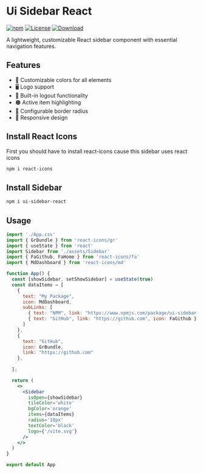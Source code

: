 # Ui Sidebar React

[![npm][version]][npm-url]
[![License][license]][npm-url]
[![Download][download]][npm-url]

[version]: https://img.shields.io/npm/v/ui-sidebar-react.svg?style=flat-square
[license]: https://img.shields.io/github/license/your-username/ui-sidebar-react?style=flat-square
[download]: https://img.shields.io/npm/dt/ui-sidebar-react?style=flat-square
[npm-url]: https://www.npmjs.com/package/ui-sidebar-react

A lightweight, customizable React sidebar component with essential navigation features.

## Features

- 🎨 Customizable colors for all elements
- 🖥️ Logo support
- 🔘 Built-in logout functionality
- 🟠 Active item highlighting
- 🔳 Configurable border radius
- 📱 Responsive design

## Install React Icons

First you should have to install react-icons cause this sidebar uses react icons

```bash
npm i react-icons
```
## Install Sidebar

```bash
npm i ui-sidebar-react
```

## Usage

```jsx
import './App.css'
import { GrBundle } from 'react-icons/gr'
import { useState } from 'react'
import Sidebar from './assets/Sidebar'
import { FaGithub, FaHome } from 'react-icons/fa'
import { MdDashboard } from 'react-icons/md'

function App() {
  const [showSidebar, setShowSidebar] = useState(true)
  const dataItems = [
    {
      text: "My Package",
      icon: MdDashboard,
      subLinks: [
        { text: "NPM", link: "https://www.npmjs.com/package/ui-sidebar-react", icon: FaHome },
        { text: "GitHub", link: "https://github.com", icon: FaGithub }
      ]
    },
    {
      text: "GitHub",
      icon: GrBundle,
      link: "https://github.com"
    },
   
  ];

  return (
    <>
      <Sidebar 
        isOpen={showSidebar} 
        tileColor='white' 
        bgColor='orange' 
        items={dataItems} 
        radius='10px'
        textColor='black'
        logo={'/vite.svg'} 
      />
    </>
  )
}

export default App
```
